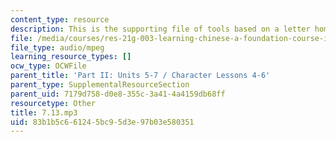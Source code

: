 ```yaml
---
content_type: resource
description: This is the supporting file of tools based on a letter home.
file: /media/courses/res-21g-003-learning-chinese-a-foundation-course-in-mandarin-spring-2011/83b1b5c661245bc95d3e97b03e580351_7.13.mp3
file_type: audio/mpeg
learning_resource_types: []
ocw_type: OCWFile
parent_title: 'Part II: Units 5-7 / Character Lessons 4-6'
parent_type: SupplementalResourceSection
parent_uid: 7179d758-d0e8-355c-3a41-4a4159db68ff
resourcetype: Other
title: 7.13.mp3
uid: 83b1b5c6-6124-5bc9-5d3e-97b03e580351
---
```

